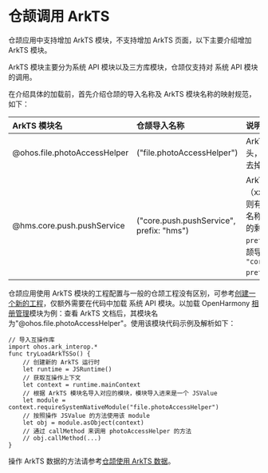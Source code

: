 # 仓颉调用 ArkTS

仓颉应用中支持增加 ArkTS 模块，不支持增加 ArkTS 页面，以下主要介绍增加 ArkTS 模块。

ArkTS 模块主要分为系统 API 模块以及三方库模块，仓颉仅支持对 系统 API 模块的调用。

在介绍具体的加载前，首先介绍仓颉的导入名称及 ArkTS 模块名称的映射规范，如下：

| ArkTS 模块名                 | 仓颉导入名称                             | 说明                                                         |
| :--------------------------- | :--------------------------------------- | :----------------------------------------------------------- |
| @ohos.file.photoAccessHelper | ("file.photoAccessHelper")               | ArkTS 模块名以 @ohos 开头，则仓颉导入名称只需要去掉前缀 "@ohos."。 |
| @hms.core.push.pushService   | ("core.push.pushService", prefix: "hms") | ArkTS 模块名以 @xxx （xxx 不为 ohos） 开头，则有两个导入名称，第一个名称为模块名去掉 "@xxx." 的剩余部分，第二个参数为 `prefix: "xxx"`。该例的仓颉导入名称为 `"core.push.pushService", prefix: "hms"`。 |

仓颉应用使用 ArkTS 模块的工程配置与一般的仓颉工程没有区别，可参考[创建一个新的工程](https://docs.openharmony.cn/pages/v5.1/zh-cn/application-dev/quick-start/start-with-ets-stage.md)，仅额外需要在代码中加载 系统 API 模块。以加载 OpenHarmony [相册管理](https://docs.openharmony.cn/pages/v5.1/zh-cn/application-dev/reference/apis-media-library-kit/js-apis-photoAccessHelper.md)模块为例：查看 ArkTS 文档后，其模块名为"@ohos.file.photoAccessHelper"。使用该模块代码示例及解析如下：

```cangjie
// 导入互操作库
import ohos.ark_interop.*
func tryLoadArkTSSo() {
    // 创建新的 ArkTS 运行时
    let runtime = JSRuntime()
    // 获取互操作上下文
    let context = runtime.mainContext
    // 根据 ArkTS 模块名导入对应的模块，模块导入进来是一个 JSValue
    let module = context.requireSystemNativeModule("file.photoAccessHelper")
    // 按照操作 JSValue 的方法使用该 module
    let obj = module.asObject(context)
    // 通过 callMethod 来调用 photoAccessHelper 的方法
    // obj.callMethod(...)
}
```

操作 ArkTS 数据的方法请参考[仓颉使用 ArkTS 数据](./operating_ArkTS_data.md)。
